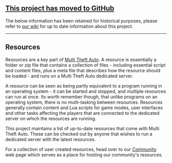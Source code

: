 ## [This project has moved to GitHub](https://github.com/multitheftauto/mtasa-resources) ##
The below information has been retained for historical purposes, please refer to [our wiki](https://wiki.mtasa.com) for up to date information about this project.


---


## Resources ##
Resources are a key part of [Multi Theft Auto](http://github.com/multitheftauto). A resource is essentially a folder or zip file that contains a collection of files - including essential script and content files, plus a meta file that describes how the resource should be loaded - and runs on a Multi Theft Auto dedicated server.

A resource can be seen as being partly equivalent to a program running in an operating system - it can be started and stopped, and multiple resources can run at once. Its worth remember though, that unlike programs on an operating system, there is no multi-tasking between resources. Resources generally contain content and Lua scripts for game modes, user interfaces and other tasks affecting the players that are connected to the dedicated server on which the resources are running.

This project maintains a list of up-to-date resources that come with Multi Theft Auto. These can be checked out by anyone that wishes to run a dedicated server with the latest resources.

For a collection of user created resources, head over to our [Community](https://community.mtasa.com) web page which serves as a place for hosting our community's resources.